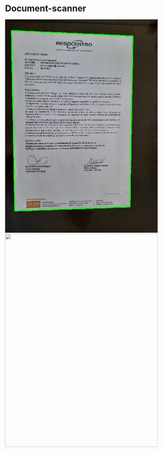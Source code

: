 # Document-scanner
<img src="https://github.com/rodrigourquizo/Document-scanner-/blob/master/images/contours.JPG" width="500" height="700">
<img src="https://github.com/rodrigourquizo/Document scanner-/blob/master/images/scanned.JPG" width="500" height="700">  

